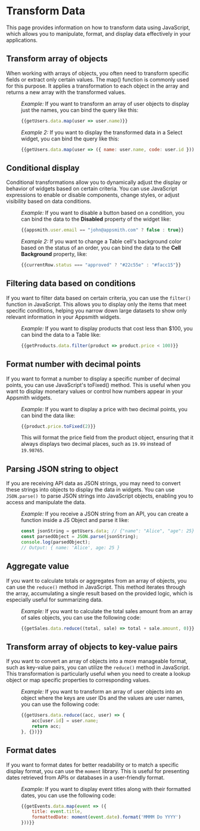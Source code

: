 # Transform Data 

This page provides information on how to transform data using JavaScript, which allows you to manipulate, format, and display data effectively in your applications.

## Transform array of objects


When working with arrays of objects, you often need to transform specific fields or extract only certain values. The map() function is commonly used for this purpose. It applies a transformation to each object in the array and returns a new array with the transformed values.

<dd>


*Example:* If you want to transform an array of user objects to display just the names, you can bind the query like this:

```js
{{getUsers.data.map(user => user.name)}}
```

*Example 2:* If you want to display the transformed data in a Select widget, you can bind the query like this:


```js
{{getUsers.data.map(user => ({ name: user.name, code: user.id }))}}
```

</dd>

## Conditional display

Conditional transformations allow you to dynamically adjust the display or behavior of widgets based on certain criteria. You can use JavaScript expressions to enable or disable components, change styles, or adjust visibility based on data conditions.


<dd>

*Example:* If you want to disable a button based on a condition, you can bind the data to the **Disabled** property of the widget like:

```js
{{appsmith.user.email == "john@appsmith.com" ? false : true}}
```

*Example 2:* If you want to change a Table cell's background color based on the status of an order, you can bind the data to the **Cell Background** property, like:

```js
{{currentRow.status === "approved" ? "#22c55e" : "#facc15"}}
```
</dd>

## Filtering data based on conditions


If you want to filter data based on certain criteria, you can use the `filter()` function in JavaScript. This allows you to display only the items that meet specific conditions, helping you narrow down large datasets to show only relevant information in your Appsmith widgets.

<dd>

*Example:* If you want to display products that cost less than $100, you can bind the data to a Table like:

```js
{{getProducts.data.filter(product => product.price < 100)}}
```
</dd>

## Format number with decimal points

If you want to format a number to display a specific number of decimal points, you can use JavaScript's toFixed() method. This is useful when you want to display monetary values or control how numbers appear in your Appsmith widgets.

<dd>

*Example:* If you want to display a price with two decimal points, you can bind the data like:

```js
{{product.price.toFixed(2)}}
```

This will format the price field from the product object, ensuring that it always displays two decimal places, such as `19.99` instead of `19.98765`.

</dd>


## Parsing JSON string to object

If you are receiving API data as JSON strings, you may need to convert these strings into objects to display the data in widgets. You can use `JSON.parse() `to parse JSON strings into JavaScript objects, enabling you to access and manipulate the data.




<dd>

*Example:* If you receive a JSON string from an API, you can create a function inside a JS Object and parse it like:

```js
const jsonString = getUsers.data; // {"name": "Alice", "age": 25}
const parsedObject = JSON.parse(jsonString);
console.log(parsedObject);
// Output: { name: 'Alice', age: 25 }
```

</dd>


## Aggregate value

If you want to calculate totals or aggregates from an array of objects, you can use the `reduce()` method in JavaScript. This method iterates through the array, accumulating a single result based on the provided logic, which is especially useful for summarizing data.

<dd>

*Example:* If you want to calculate the total sales amount from an array of sales objects, you can use the following code:

```js
{{getSales.data.reduce((total, sale) => total + sale.amount, 0)}}
```

</dd>


## Transform array of objects to key-value pairs

If you want to convert an array of objects into a more manageable format, such as key-value pairs, you can utilize the `reduce()` method in JavaScript. This transformation is particularly useful when you need to create a lookup object or map specific properties to corresponding values.

<dd>

*Example:* If you want to transform an array of user objects into an object where the keys are user IDs and the values are user names, you can use the following code:

```js
{{getUsers.data.reduce((acc, user) => {
    acc[user.id] = user.name;
    return acc;
}, {})}}
```

</dd>

## Format dates 

If you want to format dates for better readability or to match a specific display format, you can use the `moment` library. This is useful for presenting dates retrieved from APIs or databases in a user-friendly format.


<dd>

*Example:* If you want to display event titles along with their formatted dates, you can use the following code:



```js
{{getEvents.data.map(event => ({
    title: event.title,
    formattedDate: moment(event.date).format('MMMM Do YYYY')
}))}}
```

</dd>